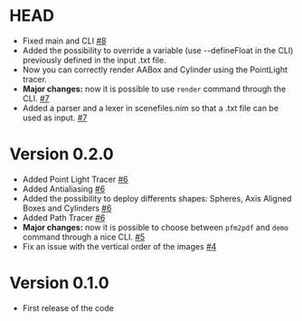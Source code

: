 # HEAD

- Fixed main and CLI [#8](https://github.com/teob97/T-RayX/pull/8)
- Added the possibility to override a variable (use --defineFloat in the CLI) previously defined in the input .txt file.
- Now you can correctly render AABox and Cylinder using the PointLight tracer.
- **Major changes:** now it is possible to use `render` command through the CLI. [#7](https://github.com/teob97/T-RayX/pull/7)
- Added a parser and a lexer in scenefiles.nim so that a .txt file can be used as input. [#7](https://github.com/teob97/T-RayX/pull/7)

# Version 0.2.0

- Added Point Light Tracer [#6](https://github.com/teob97/T-RayX/pull/6)
- Added Antialiasing [#6](https://github.com/teob97/T-RayX/pull/6)
- Added the possibility to deploy differents shapes: Spheres, Axis Aligned Boxes and Cylinders [#6](https://github.com/teob97/T-RayX/pull/6)
- Added Path Tracer [#6](https://github.com/teob97/T-RayX/pull/6)
- **Major changes:** now it is possible to choose between `pfm2pdf` and `demo` command through a nice CLI. [#5](https://github.com/teob97/T-RayX/pull/5)
- Fix an issue with the vertical order of the images [#4](https://github.com/teob97/T-RayX/pull/4)

# Version 0.1.0

- First release of the code
